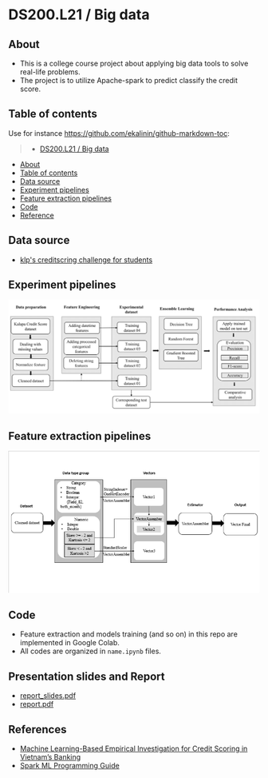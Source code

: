 # DS200.L21 / Big data

## About

* This is a college course project about applying big data tools to solve real-life problems.
* The project is to utilize Apache-spark to predict classify the credit score.

## Table of contents

Use for instance <https://github.com/ekalinin/github-markdown-toc>:

> * [DS200.L21 / Big data](#DS200.L21--Big-data)
* [About](#about)
* [Table of contents](#table-of-contents)
* [Data source](#data-source)
* [Experiment pipelines](#experiment-pipelines)
* [Feature extraction pipelines](#feature-extraction-pipelines)
* [Code](#code)
* [Reference](#reference)

## Data source

* <a href="https://www.kaggle.com/cuongvc93/klps-creditscring-challenge-for-students" target="_blank">klp's creditscring challenge for students</a>


## Experiment pipelines
![](images/experimentalprocedure.png)

## Feature extraction pipelines
![](images/TransPipeline.png)

## Code

* Feature extraction and models training (and so on) in this repo are implemented in Google Colab.
* All codes are organized in `name.ipynb` files.

## Presentation slides and Report

* <a href="https://github.com/githubbinh/DS200.L21_BigData/blob/master/report_slides.pdf" target="_blank">report_slides.pdf</a>
* <a href="https://github.com/githubbinh/DS200.L21_BigData/blob/master/report.pdf" target="_blank">report.pdf</a>

## References

* <a href="https://link.springer.com/chapter/10.1007%2F978-3-030-79463-7_48" target="_blank">Machine Learning-Based Empirical Investigation for Credit Scoring in Vietnam’s Banking</a>
* <a href="https://spark.apache.org/docs/1.2.2/ml-guide.html" target="_blank">Spark ML Programming Guide</a>